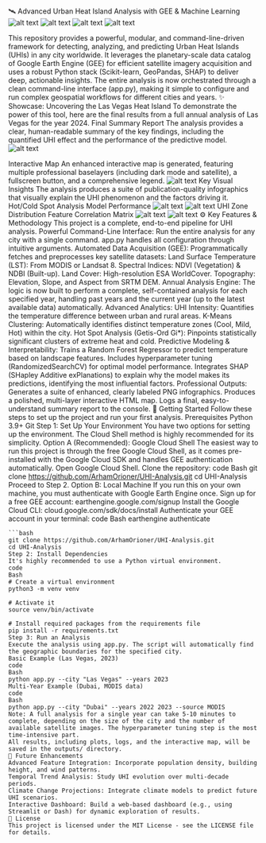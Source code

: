 🛰️ Advanced Urban Heat Island Analysis with GEE & Machine Learning
![alt text](https://img.shields.io/badge/Python-3.9%2B-blue.svg) ![alt text](https://img.shields.io/badge/License-MIT-yellow.svg) ![alt text](https://img.shields.io/github/stars/ArhamOrioner/UHI-Analysis?style=social) ![alt text](https://img.shields.io/github/issues/ArhamOrioner/UHI-Analysis)

This repository provides a powerful, modular, and command-line-driven framework for detecting, analyzing, and predicting Urban Heat Islands (UHIs) in any city worldwide. It leverages the planetary-scale data catalog of Google Earth Engine (GEE) for efficient satellite imagery acquisition and uses a robust Python stack (Scikit-learn, GeoPandas, SHAP) to deliver deep, actionable insights.
The entire analysis is now orchestrated through a clean command-line interface (app.py), making it simple to configure and run complex geospatial workflows for different cities and years.
✨ Showcase: Uncovering the Las Vegas Heat Island
To demonstrate the power of this tool, here are the final results from a full annual analysis of Las Vegas for the year 2024.
Final Summary Report
The analysis provides a clear, human-readable summary of the key findings, including the quantified UHI effect and the performance of the predictive model.
![alt text](<img width="1234" height="344" alt="Screenshot 2025-08-19 220943" src="https://github.com/user-attachments/assets/d828b1ed-a5b5-43b7-85d3-dfc307c22837" />)

Interactive Map
An enhanced interactive map is generated, featuring multiple professional baselayers (including dark mode and satellite), a fullscreen button, and a comprehensive legend.
![alt text](https://github.com/user-attachments/assets/baf294b7-9d70-4578-85eb-b63b78c6758f)
Key Visual Insights
The analysis produces a suite of publication-quality infographics that visually explain the UHI phenomenon and the factors driving it.
Hot/Cold Spot Analysis	Model Performance
![alt text](https://github.com/user-attachments/assets/b839b23b-0143-424a-9e12-3b8543788220)
![alt text](https://github.com/user-attachments/assets/b0a9fc6c-54a7-47b7-951c-81347895e005)
UHI Zone Distribution	Feature Correlation Matrix
![alt text](https://github.com/user-attachments/assets/65e9057b-77f4-4da9-b472-35cd294a2b9d)
![alt text](https://github.com/user-attachments/assets/6eb014fa-f9be-48e0-a92c-e35f60638706)
⚙️ Key Features & Methodology
This project is a complete, end-to-end pipeline for UHI analysis.
Powerful Command-Line Interface: Run the entire analysis for any city with a single command. app.py handles all configuration through intuitive arguments.
Automated Data Acquisition (GEE): Programmatically fetches and preprocesses key satellite datasets:
Land Surface Temperature (LST): From MODIS or Landsat 8.
Spectral Indices: NDVI (Vegetation) & NDBI (Built-up).
Land Cover: High-resolution ESA WorldCover.
Topography: Elevation, Slope, and Aspect from SRTM DEM.
Annual Analysis Engine: The logic is now built to perform a complete, self-contained analysis for each specified year, handling past years and the current year (up to the latest available data) automatically.
Advanced Analytics:
UHI Intensity: Quantifies the temperature difference between urban and rural areas.
K-Means Clustering: Automatically identifies distinct temperature zones (Cool, Mild, Hot) within the city.
Hot Spot Analysis (Getis-Ord Gi*): Pinpoints statistically significant clusters of extreme heat and cold.
Predictive Modeling & Interpretability:
Trains a Random Forest Regressor to predict temperature based on landscape features.
Includes hyperparameter tuning (RandomizedSearchCV) for optimal model performance.
Integrates SHAP (SHapley Additive exPlanations) to explain why the model makes its predictions, identifying the most influential factors.
Professional Outputs:
Generates a suite of enhanced, clearly labeled PNG infographics.
Produces a polished, multi-layer interactive HTML map.
Logs a final, easy-to-understand summary report to the console.
🚀 Getting Started
Follow these steps to set up the project and run your first analysis.
Prerequisites
Python 3.9+
Git
Step 1: Set Up Your Environment
You have two options for setting up the environment. The Cloud Shell method is highly recommended for its simplicity.
Option A (Recommended): Google Cloud Shell
The easiest way to run this project is through the free Google Cloud Shell, as it comes pre-installed with the Google Cloud SDK and handles GEE authentication automatically.
Open Google Cloud Shell.
Clone the repository:
code
Bash
git clone https://github.com/ArhamOrioner/UHI-Analysis.git
cd UHI-Analysis
Proceed to Step 2.
Option B: Local Machine
If you run this on your own machine, you must authenticate with Google Earth Engine once.
Sign up for a free GEE account: earthengine.google.com/signup
Install the Google Cloud CLI: cloud.google.com/sdk/docs/install
Authenticate your GEE account in your terminal:
code
Bash
earthengine authenticate
```4.  Clone the repository:
```bash
git clone https://github.com/ArhamOrioner/UHI-Analysis.git
cd UHI-Analysis
Step 2: Install Dependencies
It's highly recommended to use a Python virtual environment.
code
Bash
# Create a virtual environment
python3 -m venv venv

# Activate it
source venv/bin/activate

# Install required packages from the requirements file
pip install -r requirements.txt
Step 3: Run an Analysis
Execute the analysis using app.py. The script will automatically find the geographic boundaries for the specified city.
Basic Example (Las Vegas, 2023)
code
Bash
python app.py --city "Las Vegas" --years 2023
Multi-Year Example (Dubai, MODIS data)
code
Bash
python app.py --city "Dubai" --years 2022 2023 --source MODIS
Note: A full analysis for a single year can take 5-10 minutes to complete, depending on the size of the city and the number of available satellite images. The hyperparameter tuning step is the most time-intensive part.
All results, including plots, logs, and the interactive map, will be saved in the outputs/ directory.
🔮 Future Enhancements
Advanced Feature Integration: Incorporate population density, building height, and wind patterns.
Temporal Trend Analysis: Study UHI evolution over multi-decade periods.
Climate Change Projections: Integrate climate models to predict future UHI scenarios.
Interactive Dashboard: Build a web-based dashboard (e.g., using Streamlit or Dash) for dynamic exploration of results.
📄 License
This project is licensed under the MIT License - see the LICENSE file for details.
